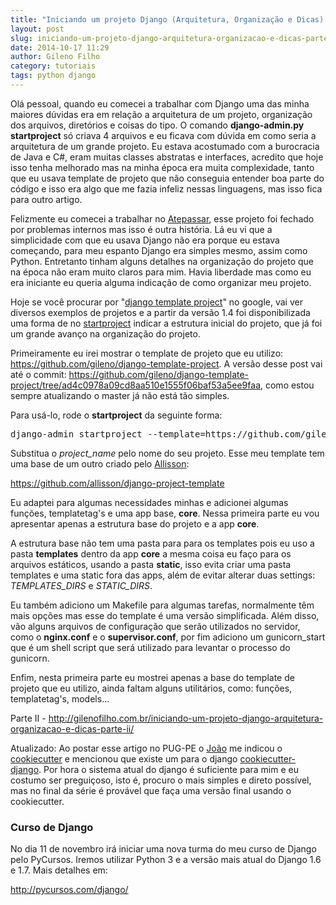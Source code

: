 ```yaml
---
title: "Iniciando um projeto Django (Arquitetura, Organização e Dicas) - Parte I"
layout: post
slug: iniciando-um-projeto-django-arquitetura-organizacao-e-dicas-parte-i
date: 2014-10-17 11:29
author: Gileno Filho
category: tutoriais
tags: python django
---
```


Olá pessoal, quando eu comecei a trabalhar com Django uma das minha maiores dúvidas era em relação a arquitetura de um projeto, organização dos arquivos, diretórios e coisas do tipo. O comando **django-admin.py startproject** só criava 4 arquivos e eu ficava com dúvida em como seria a arquitetura de um grande projeto. Eu estava acostumado com a burocracia de Java e C#, eram muitas classes abstratas e interfaces, acredito que hoje isso tenha melhorado mas na minha época era muita complexidade, tanto que eu usava template de projeto que não conseguia entender boa parte do código e isso era algo que me fazia infeliz nessas linguagens, mas isso fica para outro artigo.

Felizmente eu comecei a trabalhar no [Atepassar](https://pt-br.facebook.com/AtePassar), esse projeto foi fechado por problemas internos mas isso é outra história. Lá eu vi que a simplicidade com que eu usava Django não era porque eu estava começando, para meu espanto Django era simples mesmo, assim como Python. Entretanto tinham alguns detalhes na organização do projeto que na época não eram muito claros para mim. Havia liberdade mas como eu era iniciante eu queria alguma indicação de como organizar meu projeto.

Hoje se você procurar por "[django template project](http://lmgtfy.com/?q=django+template+project)" no google, vai ver diversos exemplos de projetos e a partir da versão 1.4 foi disponibilizada uma forma de no [startproject](https://docs.djangoproject.com/en/dev/ref/django-admin/#django-admin-startproject) indicar a estrutura inicial do projeto, que já foi um grande avanço na organização do projeto.

Primeiramente eu irei mostrar o template de projeto que eu utilizo: https://github.com/gileno/django-template-project. A versão desse post vai até o commit: https://github.com/gileno/django-template-project/tree/ad4c0978a09cd8aa510e1555f06baf53a5ee9faa, como estou sempre atualizando o master já não está tão simples.

Para usá-lo, rode o **startproject** da seguinte forma:

<pre>django-admin startproject --template=https://github.com/gileno/django-template-project/archive/master.zip --extension=conf --name=Makefile --name=local_settings.py.example project_name</pre>


Substitua o *project_name* pelo nome do seu projeto. Esse meu template tem uma base de um outro criado pelo [Allisson](https://twitter.com/allisson):

https://github.com/allisson/django-project-template

Eu adaptei para algumas necessidades minhas e adicionei algumas funções, templatetag's e uma app base, **core**. Nessa primeira parte eu vou apresentar apenas a estrutura base do projeto e a app **core**.

A estrutura base não tem uma pasta para para os templates pois eu uso a pasta **templates** dentro da app **core** a mesma coisa eu faço para os arquivos estáticos, usando a pasta **static**, isso evita criar uma pasta templates e uma static fora das apps, além de evitar alterar duas settings: *TEMPLATES_DIRS* e *STATIC_DIRS*.

Eu também adiciono um Makefile para algumas tarefas, normalmente têm mais opções mas esse do template é uma versão simplificada. Além disso, vão alguns arquivos de configuração que serão utilizados no servidor, como o **nginx.conf** e o **supervisor.conf**, por fim adiciono um gunicorn_start que é um shell script que será utilizado para levantar o processo do gunicorn.

Enfim, nesta primeira parte eu mostrei apenas a base do template de projeto que eu utilizo, ainda faltam alguns utilitários, como: funções, templatetag's, models...

Parte II - http://gilenofilho.com.br/iniciando-um-projeto-django-arquitetura-organizacao-e-dicas-parte-ii/

Atualizado: Ao postar esse artigo no PUG-PE o [João](http://www.dirtycoder.net) me indicou o [cookiecutter](https://github.com/audreyr/cookiecutter) e mencionou que existe um para o django [cookiecutter-django](https://github.com/pydanny/cookiecutter-django). Por hora o sistema atual do django é suficiente para mim e eu costumo ser preguiçoso, isto é, procuro o mais simples e direto possível, mas no final da série é provável que faça uma versão final usando o cookiecutter.

### Curso de Django
No dia 11 de novembro irá iniciar uma nova turma do meu curso de Django pelo PyCursos. Iremos utilizar Python 3 e a versão mais atual do Django 1.6 e 1.7. Mais detalhes em:

http://pycursos.com/django/
